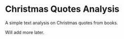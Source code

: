 # Christmas Quotes Analysis
A simple text analysis on Christmas quotes from books.

Will add more later.
